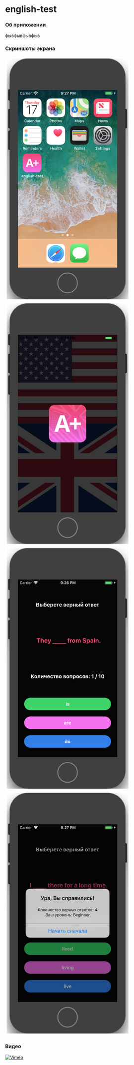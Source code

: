 # english-test

### Об приложении
фывфывфывфыв

### Скриншоты экрана 
<img src="https://raw.githubusercontent.com/allakin/english-test/master/Media/0.png" width="402"> <img src="https://raw.githubusercontent.com/allakin/english-test/master/Media/1.png" width="402"> <img src="https://raw.githubusercontent.com/allakin/english-test/master/Media/2.png" width="402"> <img src="https://raw.githubusercontent.com/allakin/english-test/master/Media/3.png" width="402">

### Видео

[![Vimeo](https://raw.githubusercontent.com/bystritskiy/HardcoreTap/master/Media/youtube.png)](https://vimeo.com/270735851)
